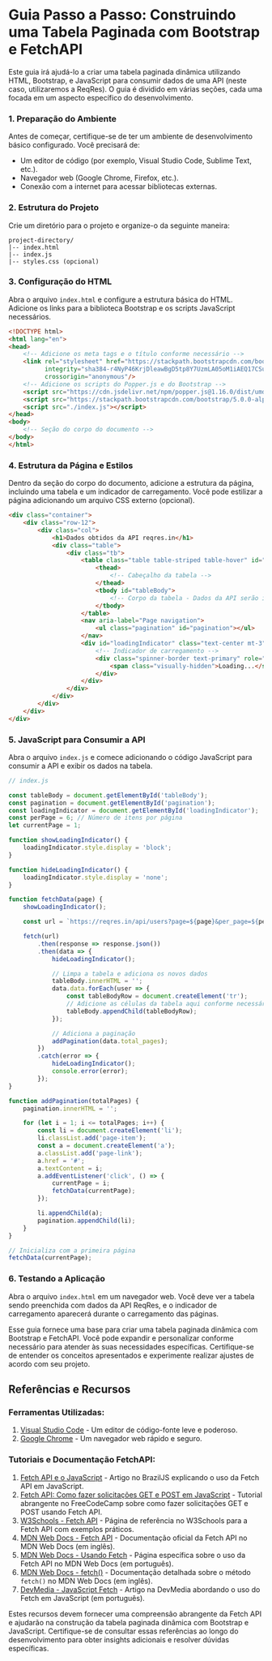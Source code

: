 # **Guia Passo a Passo: Construindo uma Tabela Paginada com Bootstrap e FetchAPI**

Este guia irá ajudá-lo a criar uma tabela paginada dinâmica utilizando HTML, Bootstrap, e JavaScript para consumir dados de uma API (neste caso, utilizaremos a ReqRes). O guia é dividido em várias seções, cada uma focada em um aspecto específico do desenvolvimento.

### 1. Preparação do Ambiente

Antes de começar, certifique-se de ter um ambiente de desenvolvimento básico configurado. Você precisará de:

- Um editor de código (por exemplo, Visual Studio Code, Sublime Text, etc.).
- Navegador web (Google Chrome, Firefox, etc.).
- Conexão com a internet para acessar bibliotecas externas.

### 2. Estrutura do Projeto

Crie um diretório para o projeto e organize-o da seguinte maneira:

```
project-directory/
|-- index.html
|-- index.js
|-- styles.css (opcional)
```

### 3. Configuração do HTML

Abra o arquivo `index.html` e configure a estrutura básica do HTML. Adicione os links para a biblioteca Bootstrap e os scripts JavaScript necessários.

```html
<!DOCTYPE html>
<html lang="en">
<head>
    <!-- Adicione os meta tags e o título conforme necessário -->
    <link rel="stylesheet" href="https://stackpath.bootstrapcdn.com/bootstrap/5.0.0-alpha1/css/bootstrap.min.css"
          integrity="sha384-r4NyP46KrjDleawBgD5tp8Y7UzmLA05oM1iAEQ17CSuDqnUK2+k9luXQOfXJCJ4I"
          crossorigin="anonymous"/>
    <!-- Adicione os scripts do Popper.js e do Bootstrap -->
    <script src="https://cdn.jsdelivr.net/npm/popper.js@1.16.0/dist/umd/popper.min.js"></script>
    <script src="https://stackpath.bootstrapcdn.com/bootstrap/5.0.0-alpha1/js/bootstrap.min.js"></script>
    <script src="./index.js"></script>
</head>
<body>
    <!-- Seção do corpo do documento -->
</body>
</html>
```

### 4. Estrutura da Página e Estilos

Dentro da seção do corpo do documento, adicione a estrutura da página, incluindo uma tabela e um indicador de carregamento. Você pode estilizar a página adicionando um arquivo CSS externo (opcional).

```html
<div class="container">
    <div class="row-12">
        <div class="col">
            <h1>Dados obtidos da API reqres.in</h1>
            <div class="table">
                <div class="tb">
                    <table class="table table-striped table-hover" id="dataTable">
                        <thead>
                            <!-- Cabeçalho da tabela -->
                        </thead>
                        <tbody id="tableBody">
                            <!-- Corpo da tabela - Dados da API serão inseridos aqui dinamicamente -->
                        </tbody>
                    </table>
                    <nav aria-label="Page navigation">
                        <ul class="pagination" id="pagination"></ul>
                    </nav>
                    <div id="loadingIndicator" class="text-center mt-3">
                        <!-- Indicador de carregamento -->
                        <div class="spinner-border text-primary" role="status">
                            <span class="visually-hidden">Loading...</span>
                        </div>
                    </div>
                </div>
            </div>
        </div>
    </div>
</div>
```

### 5. JavaScript para Consumir a API

Abra o arquivo `index.js` e comece adicionando o código JavaScript para consumir a API e exibir os dados na tabela.

```javascript
// index.js

const tableBody = document.getElementById('tableBody');
const pagination = document.getElementById('pagination');
const loadingIndicator = document.getElementById('loadingIndicator');
const perPage = 6; // Número de itens por página
let currentPage = 1;

function showLoadingIndicator() {
    loadingIndicator.style.display = 'block';
}

function hideLoadingIndicator() {
    loadingIndicator.style.display = 'none';
}

function fetchData(page) {
    showLoadingIndicator();

    const url = `https://reqres.in/api/users?page=${page}&per_page=${perPage}`;

    fetch(url)
        .then(response => response.json())
        .then(data => {
            hideLoadingIndicator();

            // Limpa a tabela e adiciona os novos dados
            tableBody.innerHTML = '';
            data.data.forEach(user => {
                const tableBodyRow = document.createElement('tr');
                // Adicione as células da tabela aqui conforme necessário
                tableBody.appendChild(tableBodyRow);
            });

            // Adiciona a paginação
            addPagination(data.total_pages);
        })
        .catch(error => {
            hideLoadingIndicator();
            console.error(error);
        });
}

function addPagination(totalPages) {
    pagination.innerHTML = '';

    for (let i = 1; i <= totalPages; i++) {
        const li = document.createElement('li');
        li.classList.add('page-item');
        const a = document.createElement('a');
        a.classList.add('page-link');
        a.href = '#';
        a.textContent = i;
        a.addEventListener('click', () => {
            currentPage = i;
            fetchData(currentPage);
        });

        li.appendChild(a);
        pagination.appendChild(li);
    }
}

// Inicializa com a primeira página
fetchData(currentPage);
```

### 6. Testando a Aplicação

Abra o arquivo `index.html` em um navegador web. Você deve ver a tabela sendo preenchida com dados da API ReqRes, e o indicador de carregamento aparecerá durante o carregamento das páginas.

Esse guia fornece uma base para criar uma tabela paginada dinâmica com Bootstrap e FetchAPI. Você pode expandir e personalizar conforme necessário para atender às suas necessidades específicas. Certifique-se de entender os conceitos apresentados e experimente realizar ajustes de acordo com seu projeto.


## **Referências e Recursos**

### Ferramentas Utilizadas:

1. [Visual Studio Code](https://code.visualstudio.com/) - Um editor de código-fonte leve e poderoso.
2. [Google Chrome](https://www.google.com/chrome/) - Um navegador web rápido e seguro.

### Tutoriais e Documentação FetchAPI:

1. [Fetch API e o JavaScript](https://www.braziljs.org/p/fetch-api-e-o-javascript) - Artigo no BrazilJS explicando o uso da Fetch API em JavaScript.
2. [Fetch API: Como fazer solicitações GET e POST em JavaScript](https://www.freecodecamp.org/portuguese/news/fetch-api-como-fazer-solicitacoes-get-e-post-em-javascript/) - Tutorial abrangente no FreeCodeCamp sobre como fazer solicitações GET e POST usando Fetch API.
3. [W3Schools - Fetch API](https://www.w3schools.com/jsref/api_fetch.asp) - Página de referência no W3Schools para a Fetch API com exemplos práticos.
4. [MDN Web Docs - Fetch API](https://developer.mozilla.org/en-US/docs/Web/API/Fetch_API) - Documentação oficial da Fetch API no MDN Web Docs (em inglês).
5. [MDN Web Docs - Usando Fetch](https://developer.mozilla.org/pt-BR/docs/Web/API/Fetch_API/Using_Fetch) - Página específica sobre o uso da Fetch API no MDN Web Docs (em português).
6. [MDN Web Docs - fetch()](https://developer.mozilla.org/en-US/docs/Web/API/fetch) - Documentação detalhada sobre o método `fetch()` no MDN Web Docs (em inglês).
7. [DevMedia - JavaScript Fetch](https://www.devmedia.com.br/javascript-fetch/41206) - Artigo na DevMedia abordando o uso do Fetch em JavaScript (em português).

Estes recursos devem fornecer uma compreensão abrangente da Fetch API e ajudarão na construção da tabela paginada dinâmica com Bootstrap e JavaScript. Certifique-se de consultar essas referências ao longo do desenvolvimento para obter insights adicionais e resolver dúvidas específicas.
